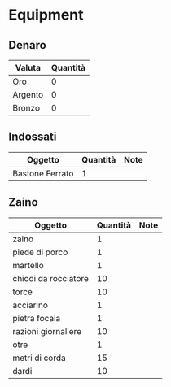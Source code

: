 # Equipment

## Denaro

| Valuta   | Quantità |
| -------- | -------- |
| Oro      | 0        |
| Argento  | 0        |
| Bronzo   | 0        |

## Indossati

| Oggetto                            | Quantità | Note                                   |
| ---------------------------------- | -------- | -------------------------------------- |
| Bastone Ferrato                    | 1        |                                        |

## Zaino

| Oggetto                            | Quantità | Note                                   |
| ---------------------------------- | -------- | -------------------------------------- |
| zaino                              | 1        |                                        |
| piede di porco                     | 1        |                                        |
| martello                           | 1        |                                        |
| chiodi da rocciatore               | 10       |                                        |
| torce                              | 10       |                                        |
| acciarino                          | 1        |                                        |
| pietra focaia                      | 1        |                                        |
| razioni giornaliere                | 10       |                                        |
| otre                               | 1        |                                        |
| metri di corda                     | 15       |                                        |
| dardi                              | 10       |                                        |
